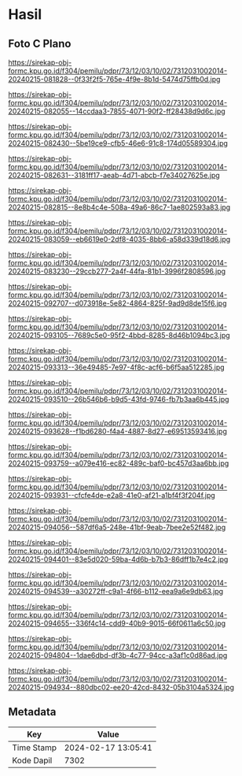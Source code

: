 # Hasil

## Foto C Plano

https://sirekap-obj-formc.kpu.go.id/f304/pemilu/pdpr/73/12/03/10/02/7312031002014-20240215-081828--0f33f2f5-765e-4f9e-8b1d-5474d75ffb0d.jpg

https://sirekap-obj-formc.kpu.go.id/f304/pemilu/pdpr/73/12/03/10/02/7312031002014-20240215-082055--14ccdaa3-7855-4071-90f2-ff28438d9d6c.jpg

https://sirekap-obj-formc.kpu.go.id/f304/pemilu/pdpr/73/12/03/10/02/7312031002014-20240215-082430--5be19ce9-cfb5-46e6-91c8-174d05589304.jpg

https://sirekap-obj-formc.kpu.go.id/f304/pemilu/pdpr/73/12/03/10/02/7312031002014-20240215-082631--3181ff17-aeab-4d71-abcb-f7e34027625e.jpg

https://sirekap-obj-formc.kpu.go.id/f304/pemilu/pdpr/73/12/03/10/02/7312031002014-20240215-082815--8e8b4c4e-508a-49a6-86c7-1ae802593a83.jpg

https://sirekap-obj-formc.kpu.go.id/f304/pemilu/pdpr/73/12/03/10/02/7312031002014-20240215-083059--eb6619e0-2df8-4035-8bb6-a58d339d18d6.jpg

https://sirekap-obj-formc.kpu.go.id/f304/pemilu/pdpr/73/12/03/10/02/7312031002014-20240215-083230--29ccb277-2a4f-44fa-81b1-3996f2808596.jpg

https://sirekap-obj-formc.kpu.go.id/f304/pemilu/pdpr/73/12/03/10/02/7312031002014-20240215-092707--d073918e-5e82-4864-825f-9ad9d8de15f6.jpg

https://sirekap-obj-formc.kpu.go.id/f304/pemilu/pdpr/73/12/03/10/02/7312031002014-20240215-093105--7689c5e0-95f2-4bbd-8285-8d46b1094bc3.jpg

https://sirekap-obj-formc.kpu.go.id/f304/pemilu/pdpr/73/12/03/10/02/7312031002014-20240215-093313--36e49485-7e97-4f8c-acf6-b6f5aa512285.jpg

https://sirekap-obj-formc.kpu.go.id/f304/pemilu/pdpr/73/12/03/10/02/7312031002014-20240215-093510--26b546b6-b9d5-43fd-9746-fb7b3aa6b445.jpg

https://sirekap-obj-formc.kpu.go.id/f304/pemilu/pdpr/73/12/03/10/02/7312031002014-20240215-093628--f1bd6280-f4a4-4887-8d27-e69513593416.jpg

https://sirekap-obj-formc.kpu.go.id/f304/pemilu/pdpr/73/12/03/10/02/7312031002014-20240215-093759--a079e416-ec82-489c-baf0-bc457d3aa6bb.jpg

https://sirekap-obj-formc.kpu.go.id/f304/pemilu/pdpr/73/12/03/10/02/7312031002014-20240215-093931--cfcfe4de-e2a8-41e0-af21-a1bf4f3f204f.jpg

https://sirekap-obj-formc.kpu.go.id/f304/pemilu/pdpr/73/12/03/10/02/7312031002014-20240215-094056--587df6a5-248e-41bf-9eab-7bee2e52f482.jpg

https://sirekap-obj-formc.kpu.go.id/f304/pemilu/pdpr/73/12/03/10/02/7312031002014-20240215-094401--83e5d020-59ba-4d6b-b7b3-86dff1b7e4c2.jpg

https://sirekap-obj-formc.kpu.go.id/f304/pemilu/pdpr/73/12/03/10/02/7312031002014-20240215-094539--a30272ff-c9a1-4f66-b112-eea9a6e9db63.jpg

https://sirekap-obj-formc.kpu.go.id/f304/pemilu/pdpr/73/12/03/10/02/7312031002014-20240215-094655--336f4c14-cdd9-40b9-9015-66f0611a6c50.jpg

https://sirekap-obj-formc.kpu.go.id/f304/pemilu/pdpr/73/12/03/10/02/7312031002014-20240215-094804--1dae6dbd-df3b-4c77-94cc-a3af1c0d86ad.jpg

https://sirekap-obj-formc.kpu.go.id/f304/pemilu/pdpr/73/12/03/10/02/7312031002014-20240215-094934--880dbc02-ee20-42cd-8432-05b3104a5324.jpg


## Metadata

| Key        | Value               |
| ---------- | ------------------- |
| Time Stamp | 2024-02-17 13:05:41 |
| Kode Dapil | 7302                |



